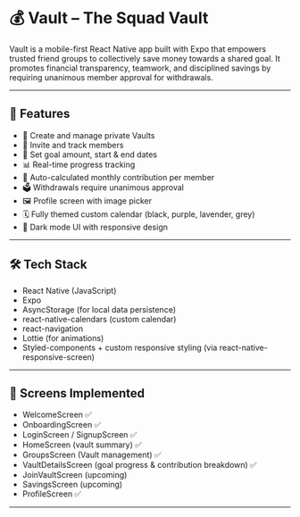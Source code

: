 # 💰 Vault – The Squad Vault

Vault is a mobile-first React Native app built with Expo that empowers trusted friend groups to collectively save money towards a shared goal. It promotes financial transparency, teamwork, and disciplined savings by requiring unanimous member approval for withdrawals.

---

## 🌟 Features

- 🔐 Create and manage private Vaults
- 👥 Invite and track members
- 📆 Set goal amount, start & end dates
- 📊 Real-time progress tracking
- 💸 Auto-calculated monthly contribution per member
- 🗳️ Withdrawals require unanimous approval
- 🖼️ Profile screen with image picker
- 🗓️ Fully themed custom calendar (black, purple, lavender, grey)
- 🎨 Dark mode UI with responsive design

---

## 🛠️ Tech Stack

- React Native (JavaScript)
- Expo
- AsyncStorage (for local data persistence)
- react-native-calendars (custom calendar)
- react-navigation
- Lottie (for animations)
- Styled-components + custom responsive styling (via react-native-responsive-screen)

---

## 📱 Screens Implemented

- WelcomeScreen ✅
- OnboardingScreen ✅
- LoginScreen / SignupScreen ✅
- HomeScreen (vault summary) ✅
- GroupsScreen (Vault management) ✅
- VaultDetailsScreen (goal progress & contribution breakdown) ✅
- JoinVaultScreen (upcoming)
- SavingsScreen (upcoming)
- ProfileScreen ✅

---


